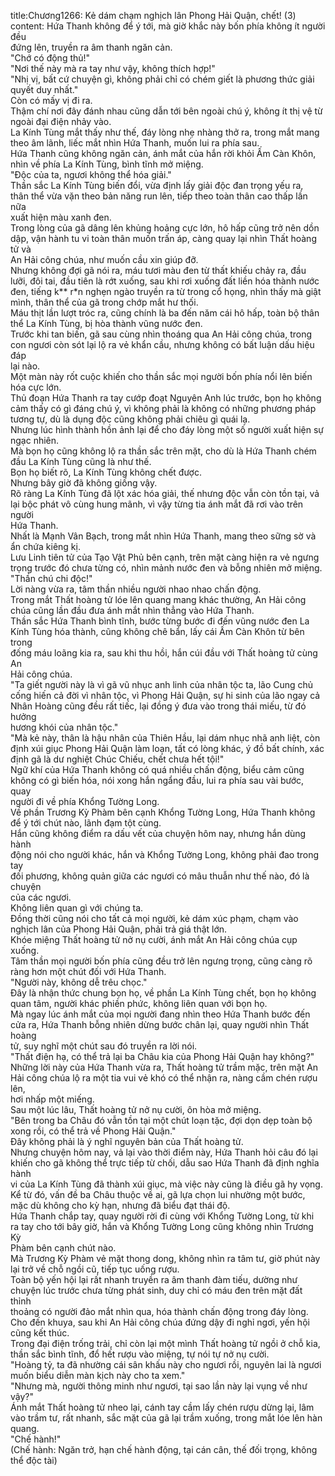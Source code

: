 title:Chương1266: Kẻ dám chạm nghịch lân Phong Hải Quận, chết! (3)
content:
Hứa Thanh không để ý tới, mà giờ khắc này bốn phía không ít người đều<br>đứng lên, truyền ra âm thanh ngăn cản.<br>"Chớ có động thủ!"<br>"Nơi thế này mà ra tay như vậy, không thích hợp!"<br>"Nhị vị, bất cứ chuyện gì, không phải chỉ có chém giết là phương thức giải<br>quyết duy nhất."<br>Còn có mấy vị đi ra.<br>Thậm chí nơi đây đánh nhau cũng dẫn tới bên ngoài chú ý, không ít thị vệ từ<br>ngoài đại điện nhảy vào.<br>La Kính Tùng mắt thấy như thế, đáy lòng nhẹ nhàng thở ra, trong mắt mang<br>theo âm lãnh, liếc mắt nhìn Hứa Thanh, muốn lui ra phía sau.<br>Hứa Thanh cũng không ngăn cản, ánh mắt của hắn rời khỏi Ấm Càn Khôn,<br>nhìn về phía La Kính Tùng, bình tĩnh mở miệng.<br>"Độc của ta, ngươi không thể hóa giải."<br>Thần sắc La Kính Tùng biến đổi, vừa định lấy giải độc đan trọng yếu ra,<br>thân thể vừa vặn theo bản năng run lên, tiếp theo toàn thân cao thấp lần nữa<br>xuất hiện màu xanh đen.<br>Trong lòng của gã dâng lên khủng hoảng cực lớn, hô hấp cũng trở nên dồn<br>dập, vận hành tu vi toàn thân muốn trấn áp, càng quay lại nhìn Thất hoàng tử và<br>An Hải công chúa, như muốn cầu xin giúp đỡ.<br>Nhưng không đợi gã nói ra, máu tươi màu đen từ thất khiếu chảy ra, đầu<br>lưỡi, đôi tai, đầu tiên là rớt xuống, sau khi rơi xuống đất liền hóa thành nước<br>đen, tiếng k** r*n nghẹn ngào truyền ra từ trong cổ họng, nhìn thấy mà giật<br>mình, thân thể của gã trong chớp mắt hư thối.<br>Máu thịt lần lượt tróc ra, cũng chính là ba đến năm cái hô hấp, toàn bộ thân<br>thể La Kính Tùng, bị hòa thành vũng nước đen.<br>Trước khi tan biến, gã sau cùng nhìn thoáng qua An Hải công chúa, trong<br>con ngươi còn sót lại lộ ra vẻ khẩn cầu, nhưng không có bất luận dấu hiệu đáp<br>lại nào.<br>Một màn này rốt cuộc khiến cho thần sắc mọi người bốn phía nổi lên biến<br>hóa cực lớn.<br>Thủ đoạn Hứa Thanh ra tay cướp đoạt Nguyên Anh lúc trước, bọn họ không<br>cảm thấy có gì đáng chú ý, vì không phải là không có những phương pháp<br>tương tự, dù là dụng độc cũng không phải chiêu gì quái lạ.<br>Nhưng lúc hình thành hồn ảnh lại để cho đáy lòng một số người xuất hiện sự<br>ngạc nhiên.<br>Mà bọn họ cũng không lộ ra thần sắc trên mặt, cho dù là Hứa Thanh chém<br>đầu La Kính Tùng cũng là như thế.<br>Bọn họ biết rõ, La Kính Tùng không chết được.<br>Nhưng bây giờ đã không giống vậy.<br>Rõ ràng La Kính Tùng đã lột xác hóa giải, thế nhưng độc vẫn còn tồn tại, vả<br>lại bộc phát vô cùng hung mãnh, vì vậy từng tia ánh mắt đã rơi vào trên người<br>Hứa Thanh.<br>Nhất là Mạnh Vân Bạch, trong mắt nhìn Hứa Thanh, mang theo sững sờ và<br>ẩn chứa kiêng kị.<br>Lưu Linh tiên tử của Tạo Vật Phủ bên cạnh, trên mặt càng hiện ra vẻ ngưng<br>trọng trước đó chưa từng có, nhìn mảnh nước đen và bỗng nhiên mở miệng.<br>"Thần chú chi độc!"<br>Lời nàng vừa ra, tâm thần nhiều người nhao nhao chấn động.<br>Trong mắt Thất hoàng tử lóe lên quang mang khác thường, An Hải công<br>chúa cũng lần đầu đưa ánh mắt nhìn thẳng vào Hứa Thanh.<br>Thần sắc Hứa Thanh bình tĩnh, bước từng bước đi đến vũng nước đen La<br>Kính Tùng hóa thành, cũng không chê bẩn, lấy cái Ấm Càn Khôn từ bên trong<br>đống máu loãng kia ra, sau khi thu hồi, hắn cúi đầu với Thất hoàng tử cùng An<br>Hải công chúa.<br>"Ta giết người này là vì gã vũ nhục anh linh của nhân tộc ta, lão Cung chủ<br>cống hiến cả đời vì nhân tộc, vì Phong Hải Quận, sự hi sinh của lão ngay cả<br>Nhân Hoàng cũng đều rất tiếc, lại đồng ý đưa vào trong thái miếu, từ đó hưởng<br>hương khói của nhân tộc."<br>"Mà kẻ này, thân là hậu nhân của Thiên Hầu, lại dám nhục nhã anh liệt, còn<br>định xúi giục Phong Hải Quận làm loạn, tất có lòng khác, ý đồ bất chính, xác<br>định gã là dư nghiệt Chúc Chiếu, chết chưa hết tội!"<br>Ngữ khí của Hứa Thanh không có quá nhiều chấn động, biểu cảm cũng<br>không có gì biến hóa, nói xong hắn ngẩng đầu, lui ra phía sau vài bước, quay<br>người đi về phía Khổng Tường Long.<br>Về phần Trương Kỳ Phàm bên cạnh Khổng Tường Long, Hứa Thanh không<br>để ý tới chút nào, lãnh đạm tột cùng.<br>Hắn cũng không điểm ra dấu vết của chuyện hôm nay, nhưng hắn dùng hành<br>động nói cho người khác, hắn và Khổng Tường Long, không phải đao trong tay<br>đối phương, không quản giữa các ngươi có mâu thuẫn như thế nào, đó là chuyện<br>của các ngươi.<br>Không liên quan gì với chúng ta.<br>Đồng thời cũng nói cho tất cả mọi người, kẻ dám xúc phạm, chạm vào<br>nghịch lân của Phong Hải Quận, phải trả giá thật lớn.<br>Khóe miệng Thất hoàng tử nở nụ cười, ánh mắt An Hải công chúa cụp<br>xuống.<br>Tâm thần mọi người bốn phía cũng đều trở lên ngưng trọng, cũng càng rõ<br>ràng hơn một chút đối với Hứa Thanh.<br>"Người này, không dễ trêu chọc."<br>Đây là nhận thức chung bọn họ, về phần La Kính Tùng chết, bọn họ không<br>quan tâm, người khác phiền phức, không liên quan với bọn họ.<br>Mà ngay lúc ánh mắt của mọi người đang nhìn theo Hứa Thanh bước đến<br>cửa ra, Hứa Thanh bỗng nhiên dừng bước chân lại, quay người nhìn Thất hoàng<br>tử, suy nghĩ một chút sau đó truyền ra lời nói.<br>"Thất điện hạ, có thể trả lại ba Châu kia của Phong Hải Quận hay không?"<br>Những lời này của Hứa Thanh vừa ra, Thất hoàng tử trầm mặc, trên mặt An<br>Hải công chúa lộ ra một tia vui vẻ khó có thể nhận ra, nàng cầm chén rượu lên,<br>hơi nhấp một miếng.<br>Sau một lúc lâu, Thất hoàng tử nở nụ cười, ôn hòa mở miệng.<br>"Bên trong ba Châu đó vẫn tồn tại một chút loạn tặc, đợi dọn dẹp toàn bộ<br>xong rồi, có thể trả về Phong Hải Quận."<br>Đây không phải là ý nghĩ nguyên bản của Thất hoàng tử.<br>Nhưng chuyện hôm nay, vả lại vào thời điểm này, Hứa Thanh hỏi câu đó lại<br>khiến cho gã không thể trực tiếp từ chối, dẫu sao Hứa Thanh đã định nghĩa hành<br>vi của La Kính Tùng đã thành xúi giục, mà việc này cũng là điều gã hy vọng.<br>Kể từ đó, vấn đề ba Châu thuộc về ai, gã lựa chọn lui nhường một bước,<br>mặc dù không cho kỳ hạn, nhưng đã biểu đạt thái độ.<br>Hứa Thanh chắp tay, quay người rời đi cùng với Khổng Tường Long, từ khi<br>ra tay cho tới bây giờ, hắn và Khổng Tường Long cũng không nhìn Trương Kỳ<br>Phàm bên cạnh chút nào.<br>Mà Trương Kỳ Phàm vẻ mặt thong dong, không nhìn ra tâm tư, giờ phút này<br>lại trở về chỗ ngồi cũ, tiếp tục uống rượu.<br>Toàn bộ yến hội lại rất nhanh truyền ra âm thanh đàm tiếu, dường như<br>chuyện lúc trước chưa từng phát sinh, duy chỉ có máu đen trên mặt đất thỉnh<br>thoảng có người đảo mắt nhìn qua, hóa thành chấn động trong đáy lòng.<br>Cho đến khuya, sau khi An Hải công chúa đứng dậy đi nghỉ ngơi, yến hội<br>cũng kết thúc.<br>Trong đại điện trống trải, chỉ còn lại một mình Thất hoàng tử ngồi ở chỗ kia,<br>thần sắc bình tĩnh, đổ hết rượu vào miệng, tự nói tự nở nụ cười.<br>"Hoàng tỷ, ta đã nhường cái sân khấu này cho ngươi rồi, nguyên lai là ngươi<br>muốn biểu diễn màn kịch này cho ta xem."<br>"Nhưng mà, người thông minh như ngươi, tại sao lần này lại vụng về như<br>vậy?"<br>Ánh mắt Thất hoàng tử nheo lại, cánh tay cầm lấy chén rượu dừng lại, lâm<br>vào trầm tư, rất nhanh, sắc mặt của gã lại trầm xuống, trong mắt lóe lên hàn<br>quang.<br>"Chế hành!"<br>(Chế hành: Ngăn trở, hạn chế hành động, tại cán cân, thế đối trọng, không<br>thể độc tài)